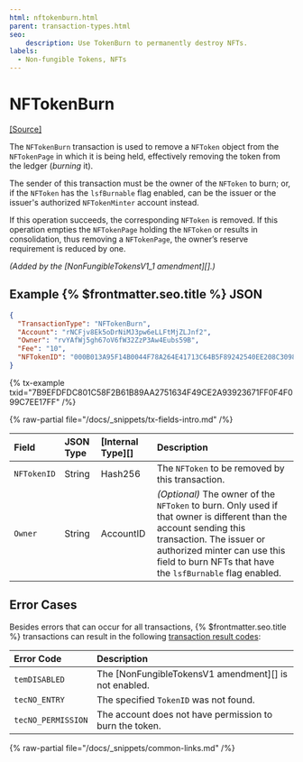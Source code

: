 ```yaml
---
html: nftokenburn.html
parent: transaction-types.html
seo:
    description: Use TokenBurn to permanently destroy NFTs.
labels:
  - Non-fungible Tokens, NFTs
---
```

# NFTokenBurn
[[Source]](https://github.com/XRPLF/rippled/blob/master/src/xrpld/app/tx/detail/NFTokenBurn.cpp "Source")

The `NFTokenBurn` transaction is used to remove a `NFToken` object from the `NFTokenPage` in which it is being held, effectively removing the token from the ledger (_burning_ it).

The sender of this transaction must be the owner of the `NFToken` to burn; or, if the `NFToken` has the `lsfBurnable` flag enabled, can be the issuer or the issuer's authorized `NFTokenMinter` account instead.

If this operation succeeds, the corresponding `NFToken` is removed. If this operation empties the `NFTokenPage` holding the `NFToken` or results in consolidation, thus removing a `NFTokenPage`, the owner’s reserve requirement is reduced by one.

_(Added by the [NonFungibleTokensV1_1 amendment][].)_


## Example {% $frontmatter.seo.title %} JSON

```json
{
  "TransactionType": "NFTokenBurn",
  "Account": "rNCFjv8Ek5oDrNiMJ3pw6eLLFtMjZLJnf2",
  "Owner": "rvYAfWj5gh67oV6fW32ZzP3Aw4Eubs59B",
  "Fee": "10",
  "NFTokenID": "000B013A95F14B0044F78A264E41713C64B5F89242540EE208C3098E00000D65"
}
```

{% tx-example txid="7B9EFDFDC801C58F2B61B89AA2751634F49CE2A93923671FF0F4F099C7EE17FF" /%}

{% raw-partial file="/docs/_snippets/tx-fields-intro.md" /%}

| Field             | JSON Type | [Internal Type][] | Description              |
|:------------------|:----------|:------------------|:-------------------------|
| `NFTokenID`       | String    | Hash256           | The `NFToken` to be removed by this transaction. |
| `Owner`           | String    | AccountID         | _(Optional)_ The owner of the `NFToken` to burn. Only used if that owner is different than the account sending this transaction. The issuer or authorized minter can use this field to burn NFTs that have the `lsfBurnable` flag enabled. |


## Error Cases

Besides errors that can occur for all transactions, {% $frontmatter.seo.title %} transactions can result in the following [transaction result codes](../transaction-results/index.md):

| Error Code         | Description                                             |
|:-------------------|:--------------------------------------------------------|
| `temDISABLED`      | The [NonFungibleTokensV1 amendment][] is not enabled. |
| `tecNO_ENTRY`      | The specified `TokenID` was not found.                  |
| `tecNO_PERMISSION` | The account does not have permission to burn the token. |

{% raw-partial file="/docs/_snippets/common-links.md" /%}
